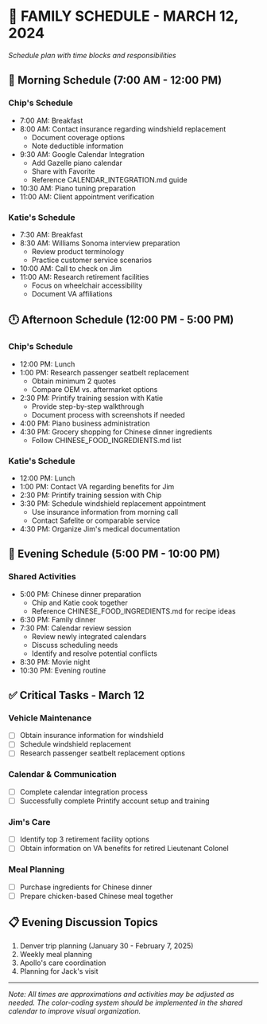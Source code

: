 # 📅 FAMILY SCHEDULE - MARCH 12, 2024
*Schedule plan with time blocks and responsibilities*

## 🌅 Morning Schedule (7:00 AM - 12:00 PM)

### Chip's Schedule
- 7:00 AM: Breakfast
- 8:00 AM: Contact insurance regarding windshield replacement
  - Document coverage options
  - Note deductible information
- 9:30 AM: Google Calendar Integration
  - Add Gazelle piano calendar 
  - Share with Favorite
  - Reference CALENDAR_INTEGRATION.md guide
- 10:30 AM: Piano tuning preparation
- 11:00 AM: Client appointment verification

### Katie's Schedule
- 7:30 AM: Breakfast
- 8:30 AM: Williams Sonoma interview preparation
  - Review product terminology
  - Practice customer service scenarios
- 10:00 AM: Call to check on Jim
- 11:00 AM: Research retirement facilities
  - Focus on wheelchair accessibility
  - Document VA affiliations

## 🕛 Afternoon Schedule (12:00 PM - 5:00 PM)

### Chip's Schedule
- 12:00 PM: Lunch
- 1:00 PM: Research passenger seatbelt replacement
  - Obtain minimum 2 quotes
  - Compare OEM vs. aftermarket options
- 2:30 PM: Printify training session with Katie
  - Provide step-by-step walkthrough
  - Document process with screenshots if needed
- 4:00 PM: Piano business administration
- 4:30 PM: Grocery shopping for Chinese dinner ingredients
  - Follow CHINESE_FOOD_INGREDIENTS.md list

### Katie's Schedule
- 12:00 PM: Lunch
- 1:00 PM: Contact VA regarding benefits for Jim
- 2:30 PM: Printify training session with Chip
- 3:30 PM: Schedule windshield replacement appointment
  - Use insurance information from morning call
  - Contact Safelite or comparable service
- 4:30 PM: Organize Jim's medical documentation

## 🌆 Evening Schedule (5:00 PM - 10:00 PM)

### Shared Activities
- 5:00 PM: Chinese dinner preparation
  - Chip and Katie cook together
  - Reference CHINESE_FOOD_INGREDIENTS.md for recipe ideas
- 6:30 PM: Family dinner
- 7:30 PM: Calendar review session
  - Review newly integrated calendars
  - Discuss scheduling needs
  - Identify and resolve potential conflicts
- 8:30 PM: Movie night
- 10:30 PM: Evening routine

## ✅ Critical Tasks - March 12

### Vehicle Maintenance
- [ ] Obtain insurance information for windshield
- [ ] Schedule windshield replacement
- [ ] Research passenger seatbelt replacement options

### Calendar & Communication
- [ ] Complete calendar integration process
- [ ] Successfully complete Printify account setup and training

### Jim's Care
- [ ] Identify top 3 retirement facility options
- [ ] Obtain information on VA benefits for retired Lieutenant Colonel

### Meal Planning
- [ ] Purchase ingredients for Chinese dinner
- [ ] Prepare chicken-based Chinese meal together

## 📋 Evening Discussion Topics

1. Denver trip planning (January 30 - February 7, 2025)
2. Weekly meal planning
3. Apollo's care coordination
4. Planning for Jack's visit

---

*Note: All times are approximations and activities may be adjusted as needed. The color-coding system should be implemented in the shared calendar to improve visual organization.* 